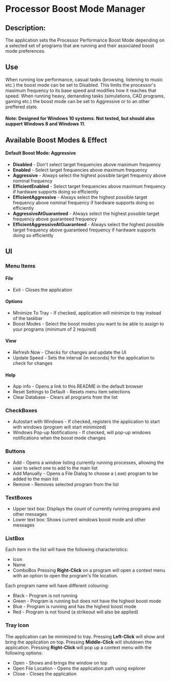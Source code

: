 # Processor Boost Mode Manager

## Description: 
The application sets the Processor Performance Boost Mode depending on a selected set of programs that are running and their associated boost mode preferences.

## Use
When running low performance, casual tasks (browsing, listening to music etc.) the boost mode can be set to Disabled. This limits the processor's maximum frequency to its base speed and modifies how it reaches that speed. When running heavy, demanding tasks (simulations, CAD programs, gaming etc.) the boost mode can be set to Aggressive or to an other preffered state.
#### Note: Designed for Windows 10 systems. Not tested, but should also support Windows 8 and Windows 11.


## Available Boost Modes & Effect
#### Default Boost Mode: Aggressive
* **Disabled** - Don't select target frequencies above maximum frequency
* **Enabled** - Select target frequencies above maximum frequency
* **Aggressive** - Always select the highest possible target frequency above nominal frequency
* **EfficientEnabled** - Select target frequencies above maximum frequency if hardware supports doing so efficiently
* **EfficientAggressive** - Always select the highest possible target frequency above nominal frequency if hardware supports doing so efficiently
* **AggressiveAtGuaranteed** - Always select the highest possible target frequency above guaranteed frequency
* **EfficientAggressiveAtGuaranteed** - Always select the highest possible target frequency above guaranteed frequency if hardware supports doing so efficiently

## UI

### Menu Items 
#### File
* Exit - Closes the application

#### Options
* Minimize To Tray - If checked, application will minimize to tray instead of the taskbar
* Boost Modes - Select the boost modes you want to be able to assign to your programs (minimum of 2 required)

#### View
* Refresh Now - Checks for changes and update the UI
* Update Speed - Sets the interval (in seconds) for the application to check for changes

#### Help
* App info - Opens a link to this README in the default browser
* Reset Settings to Default - Resets menu item selections
* Clear Database - Clears all programs from the list

### CheckBoxes
* Autostart with Windows - If checked, registers the application to start with windows (program will start minimized)
* Windows Pop-up Notifications - If checked, will pop-up windows notifications when the boost mode changes

### Buttons
* Add - Opens a window listing currently running processes, allowing the user to select one to add to the main list
* Add Manually - Opens a File Dialog to choose a (.exe) program to be added to the main list
* Remove - Removes selected program from the list

### TextBoxes
* Upper text box: Displays the count of currently running programs and other messages
* Lower text box: Shows current windows boost mode and other messages

### ListBox
Each item in the list will have the following characteristics:
* Icon
* Name
* ComboBox
Pressing **Right-Click** on a program will open a context menu with an option to open the program's file location.

Each program name will have different colouring:
* Black - Program is not running
* Green - Program is running but does not have the highest boost mode
* Blue - Program is running and has the highest boost mode
* Red - Program is not found (a strikeout will also be applied)

### Tray Icon
The application can be minimized to tray. Pressing **Left-Click** will show and bring the application on top. Pressing **Middle-Click** will shutdown the application. Pressing **Right-Click** will pop up a context menu with the following options:
* Open - Shows and brings the window on top 
* Open File Location - Opens the application path using explorer
* Close - Closes the application
